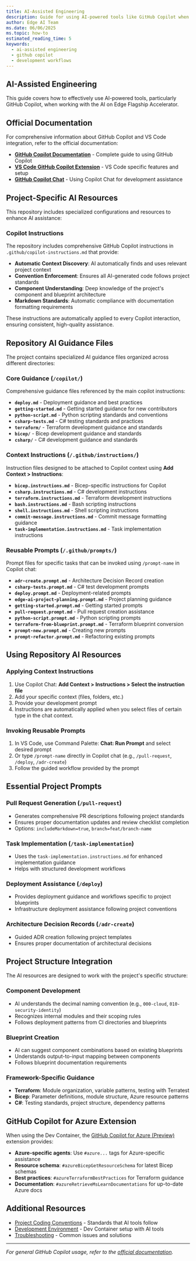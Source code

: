 ```yaml
---
title: AI-Assisted Engineering
description: Guide for using AI-powered tools like GitHub Copilot when working with the AI on Edge Flagship Accelerator
author: Edge AI Team
ms.date: 06/06/2025
ms.topic: how-to
estimated_reading_time: 5
keywords:
  - ai-assisted engineering
  - github copilot
  - development workflows
---
```


## AI-Assisted Engineering

This guide covers how to effectively use AI-powered tools, particularly GitHub Copilot, when working with the AI on Edge Flagship Accelerator.

## Official Documentation

For comprehensive information about GitHub Copilot and VS Code integration, refer to the official documentation:

- **[GitHub Copilot Documentation](https://docs.github.com/en/copilot)** - Complete guide to using GitHub Copilot
- **[VS Code GitHub Copilot Extension](https://code.visualstudio.com/docs/editor/github-copilot)** - VS Code specific features and setup
- **[GitHub Copilot Chat](https://docs.github.com/en/copilot/github-copilot-chat)** - Using Copilot Chat for development assistance

## Project-Specific AI Resources

This repository includes specialized configurations and resources to enhance AI assistance:

### Copilot Instructions

The repository includes comprehensive GitHub Copilot instructions in `.github/copilot-instructions.md` that provide:

- **Automatic Context Discovery**: AI automatically finds and uses relevant project context
- **Convention Enforcement**: Ensures all AI-generated code follows project standards
- **Component Understanding**: Deep knowledge of the project's component and blueprint architecture
- **Markdown Standards**: Automatic compliance with documentation formatting requirements

These instructions are automatically applied to every Copilot interaction, ensuring consistent, high-quality assistance.

## Repository AI Guidance Files

The project contains specialized AI guidance files organized across different directories:

### Core Guidance (`/copilot/`)

Comprehensive guidance files referenced by the main copilot instructions:

- **`deploy.md`** - Deployment guidance and best practices
- **`getting-started.md`** - Getting started guidance for new contributors
- **`python-script.md`** - Python scripting standards and conventions
- **`csharp-tests.md`** - C# testing standards and practices
- **`terraform/`** - Terraform development guidance and standards
- **`bicep/`** - Bicep development guidance and standards
- **`csharp/`** - C# development guidance and standards

### Context Instructions (`/.github/instructions/`)

Instruction files designed to be attached to Copilot context using **Add Context > Instructions**:

- **`bicep.instructions.md`** - Bicep-specific instructions for Copilot
- **`csharp.instructions.md`** - C# development instructions
- **`terraform.instructions.md`** - Terraform development instructions
- **`bash.instructions.md`** - Bash scripting instructions
- **`shell.instructions.md`** - Shell scripting instructions
- **`commit-message.instructions.md`** - Commit message formatting guidance
- **`task-implementation.instructions.md`** - Task implementation instructions

### Reusable Prompts (`/.github/prompts/`)

Prompt files for specific tasks that can be invoked using `/prompt-name` in Copilot chat:

- **`adr-create.prompt.md`** - Architecture Decision Record creation
- **`csharp-tests.prompt.md`** - C# test development prompts
- **`deploy.prompt.md`** - Deployment-related prompts
- **`edge-ai-project-planning.prompt.md`** - Project planning guidance
- **`getting-started.prompt.md`** - Getting started prompts
- **`pull-request.prompt.md`** - Pull request creation assistance
- **`python-script.prompt.md`** - Python scripting prompts
- **`terraform-from-blueprint.prompt.md`** - Terraform blueprint conversion
- **`prompt-new.prompt.md`** - Creating new prompts
- **`prompt-refactor.prompt.md`** - Refactoring existing prompts

## Using Repository AI Resources

### Applying Context Instructions

1. Use Copilot Chat: **Add Context > Instructions > Select the instruction file**
2. Add your specific context (files, folders, etc.)
3. Provide your development prompt
4. Instructions are automatically applied when you select files of certain type in the chat context.

### Invoking Reusable Prompts

1. In VS Code, use Command Palette: **Chat: Run Prompt** and select desired prompt
2. Or type `/prompt-name` directly in Copilot chat (e.g., `/pull-request`, `/deploy`, `/adr-create`)
3. Follow the guided workflow provided by the prompt

## Essential Project Prompts

### Pull Request Generation (`/pull-request`)

- Generates comprehensive PR descriptions following project standards
- Ensures proper documentation updates and review checklist completion
- Options: `includeMarkdown=true`, `branch=feat/branch-name`

### Task Implementation (`/task-implementation`)

- Uses the `task-implementation.instructions.md` for enhanced implementation guidance
- Helps with structured development workflows

### Deployment Assistance (`/deploy`)

- Provides deployment guidance and workflows specific to project blueprints
- Infrastructure deployment assistance following project conventions

### Architecture Decision Records (`/adr-create`)

- Guided ADR creation following project templates
- Ensures proper documentation of architectural decisions

## Project Structure Integration

The AI resources are designed to work with the project's specific structure:

### Component Development

- AI understands the decimal naming convention (e.g., `000-cloud`, `010-security-identity`)
- Recognizes internal modules and their scoping rules
- Follows deployment patterns from CI directories and blueprints

### Blueprint Creation

- AI can suggest component combinations based on existing blueprints
- Understands output-to-input mapping between components
- Follows blueprint documentation requirements

### Framework-Specific Guidance

- **Terraform**: Module organization, variable patterns, testing with Terratest
- **Bicep**: Parameter definitions, module structure, Azure resource patterns
- **C#**: Testing standards, project structure, dependency patterns

## GitHub Copilot for Azure Extension

When using the Dev Container, the [GitHub Copilot for Azure (Preview)](https://marketplace.visualstudio.com/items?itemName=ms-azuretools.vscode-azure-github-copilot) extension provides:

- **Azure-specific agents**: Use `#azure...` tags for Azure-specific assistance
- **Resource schema**: `#azureBicepGetResourceSchema` for latest Bicep schemas
- **Best practices**: `#azureTerraformBestPractices` for Terraform guidance
- **Documentation**: `#azureRetrieveMsLearnDocumentations` for up-to-date Azure docs

## Additional Resources

- [Project Coding Conventions](coding-conventions.md) - Standards that AI tools follow
- [Development Environment](development-environment.md) - Dev Container setup with AI tools
- [Troubleshooting](troubleshooting.md) - Common issues and solutions

---

*For general GitHub Copilot usage, refer to the [official documentation](https://docs.github.com/en/copilot).*
